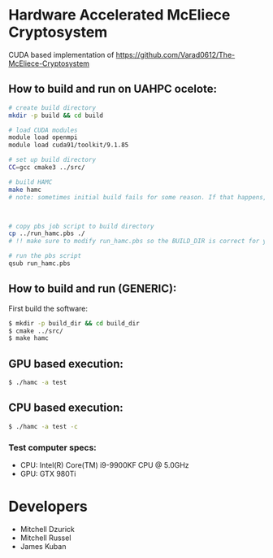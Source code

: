 # Hardware Accelerated McEliece Cryptosystem

CUDA based implementation of https://github.com/Varad0612/The-McEliece-Cryptosystem


## How to build and run on UAHPC ocelote:
```bash
# create build directory
mkdir -p build && cd build

# load CUDA modules
module load openmpi
module load cuda91/toolkit/9.1.85

# set up build directory
CC=gcc cmake3 ../src/

# build HAMC
make hamc
# note: sometimes initial build fails for some reason. If that happens, run `CC=gcc cmake3 ../src/` one more time and then run `make hamc`.



# copy pbs job script to build directory
cp ../run_hamc.pbs ./
# !! make sure to modify run_hamc.pbs so the BUILD_DIR is correct for you.

# run the pbs script
qsub run_hamc.pbs
```

## How to build and run (GENERIC):
First build the software:
```bash
$ mkdir -p build_dir && cd build_dir
$ cmake ../src/
$ make hamc
```

## GPU based execution:
```bash
$ ./hamc -a test
```

## CPU based execution:

```bash
$ ./hamc -a test -c
```
### Test computer specs:
* CPU: Intel(R) Core(TM) i9-9900KF CPU @ 5.0GHz
* GPU: GTX 980Ti

# Developers
* Mitchell Dzurick
* Mitchell Russel
* James Kuban
